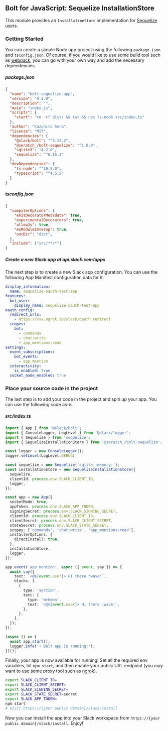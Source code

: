 ## Bolt for JavaScript: Sequelize InstallationStore

This module provides an `InstallationStore` implementation for [Sequelize](https://sequelize.org/) users.

### Getting Started

You can create a simple Node app project using the following `package.json` and `tsconfig.json`. Of course, if you would like to use some build tool such as [webpack](https://webpack.js.org/), you can go with your own way and add the necessary dependencies.

##### package.json

```json
{
  "name": "bolt-sequelize-app",
  "version": "0.1.0",
  "description": "",
  "main": "index.js",
  "scripts": {
    "start": "rm -rf dist/ && tsc && npx ts-node src/index.ts"
  },
  "author": "Kazuhiro Sera",
  "license": "MIT",
  "dependencies": {
    "@slack/bolt": "^3.12.2",
    "@seratch_/bolt-sequelize": "^1.0.0",
    "sqlite3": "4.2.0",
    "sequelize": "^6.16.1"
  },
  "devDependencies": {
    "ts-node": "^10.5.0",
    "typescript": "^4.5.5"
  }
}
```

##### tsconfig.json

```json
{
  "compilerOptions": {
    "emitDecoratorMetadata": true,
    "experimentalDecorators": true,
    "allowJs": true,
    "esModuleInterop": true,
    "outDir": "dist",
  },
  "include": ["src/**/*"]
}
```

##### Create a new Slack app at api.slack.com/apps

The next step is to create a new Slack app configuration. You can use the following App Manifest configuration data for it.

```yaml
display_information:
  name: sequelize-oauth-test-app
features:
  bot_user:
    display_name: sequelize-oauth-test-app
oauth_config:
  redirect_urls:
    - https://xxx.ngrok.io/slack/oauth_redirect
  scopes:
    bot:
      - commands
      - chat:write
      - app_mentions:read
settings:
  event_subscriptions:
    bot_events:
      - app_mention
  interactivity:
    is_enabled: true
  socket_mode_enabled: true
```

### Place your source code in the project

The last step is to add your code in the project and spin up your app. You can use the following code as-is.

##### src/index.ts

```typescript
import { App } from '@slack/bolt';
import { ConsoleLogger, LogLevel } from '@slack/logger';
import { Sequelize } from 'sequelize';
import { SequelizeInstallationStore } from '@seratch_/bolt-sequelize';

const logger = new ConsoleLogger();
logger.setLevel(LogLevel.DEBUG);

const sequelize = new Sequelize('sqlite::memory:');
const installationStore = new SequelizeInstallationStore({
  sequelize,
  clientId: process.env.SLACK_CLIENT_ID,
  logger,
});

const app = new App({
  socketMode: true,
  appToken: process.env.SLACK_APP_TOKEN,
  signingSecret: process.env.SLACK_SIGNING_SECRET,
  clientId: process.env.SLACK_CLIENT_ID,
  clientSecret: process.env.SLACK_CLIENT_SECRET,
  stateSecret: process.env.SLACK_STATE_SECRET,
  scopes: ['commands', 'chat:write', 'app_mentions:read'],
  installerOptions: {
    directInstall: true,
  },
  installationStore,
  logger,
});

app.event('app_mention', async ({ event, say }) => {
  await say({
    text: `<@${event.user}> Hi there :wave:`,
    blocks: [
      {
        type: 'section',
        text: {
          type: 'mrkdwn',
          text: `<@${event.user}> Hi there :wave:`,
        },
      },
    ],
  });
});

(async () => {
  await app.start();
  logger.info('⚡️ Bolt app is running!');
})();
```

Finally, your app is now available for running! Set all the required env variables, hit `npm start`, and then enable your public URL endpoint (you may want to use some proxy tool such as [ngrok](https://ngrok.com/)).

```bash
export SLACK_CLIENT_ID=
export SLACK_CLIENT_SECRET=
export SLACK_SIGNING_SECRET=
export SLACK_STATE_SECRET=secret
export SLACK_APP_TOKEN=
npm start
# Visit https://{your public domain}/slack/install
```

Now you can install the app into your Slack workspace from `https://{your public domain}/slack/install`. Enjoy!
